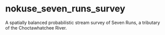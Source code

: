 # nokuse_seven_runs_survey
A spatially balanced probabilistic stream survey of Seven Runs, a tributary of the Choctawhatchee River.
